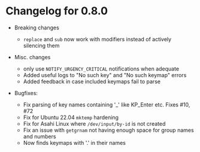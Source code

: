 # Changelog for 0.8.0

- Breaking changes
  - `replace` and `sub` now work with modifiers instead of actively silencing them

- Misc. changes
  - only use `NOTIFY_URGENCY_CRITICAL` notifications when adequate
  - Added useful logs to "No such key" and "No such keymap" errors
  - Added feedback in case included keymaps fail to parse

- Bugfixes:
  - Fix parsing of key names containing '\_' like KP_Enter etc. Fixes #10, #72
  - Fix for Ubuntu 22.04 `mktemp` hardening
  - Fix for Asahi Linux where `/dev/input/by-id` is not created
  - Fix an issue with `getgrnam` not having enough space for group names and numbers
  - Now finds keymaps with '.' in their names
